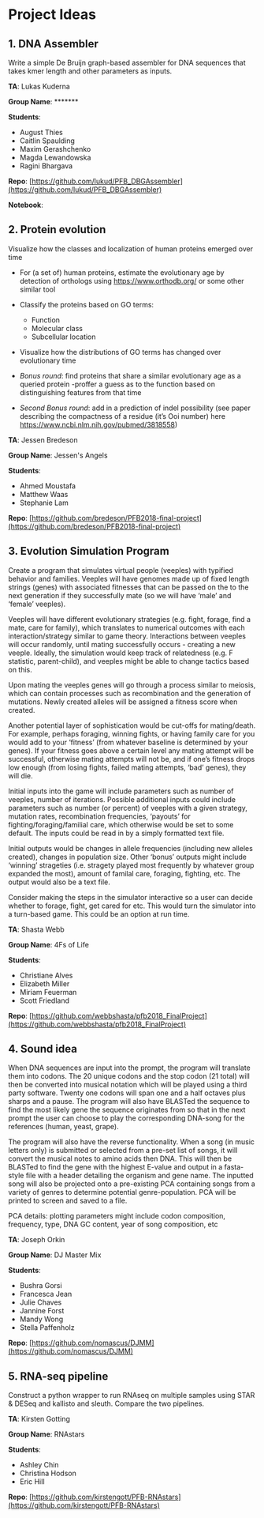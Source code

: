 # Project Ideas



## 1. DNA Assembler

Write a simple De Bruijn graph-based assembler for DNA sequences that takes kmer length and other parameters as inputs. 



**TA**: Lukas Kuderna

**Group Name**: \*\*\*\*\*\*\*

**Students**:

- August Thies
- Caitlin Spaulding
- Maxim Gerashchenko
- Magda Lewandowska
- Ragini Bhargava

**Repo**: [https://github.com/lukud/PFB_DBGAssembler](https://github.com/lukud/PFB_DBGAssembler)

**Notebook**: 



## 2. Protein evolution

Visualize how the classes and localization of human proteins emerged over time

- For (a set of) human proteins, estimate the evolutionary age by detection of orthologs using <https://www.orthodb.org/> or some other similar tool

- Classify the proteins based on GO terms:
  - Function
  - Molecular class
  - Subcellular location

- Visualize how the distributions of GO terms has changed over evolutionary time

- *Bonus round*: find proteins that share a similar evolutionary age as a queried protein -proffer a guess as to the function based on distinguishing features from that time
-  *Second Bonus round*: add in a prediction of indel possibility (see paper describing the compactness of a residue (it’s Ooi number) here   <https://www.ncbi.nlm.nih.gov/pubmed/3818558>)



**TA**: Jessen Bredeson

**Group Name**: Jessen's Angels

**Students**:

- Ahmed Moustafa
- Matthew Waas
- Stephanie Lam

**Repo**: [https://github.com/bredeson/PFB2018-final-project](https://github.com/bredeson/PFB2018-final-project)




## 3. Evolution Simulation Program 

Create a program that simulates virtual people (veeples) with typified behavior and families. Veeples will have genomes made up of fixed length strings (genes) with associated fitnesses that can be passed on the to the next generation if they successfully mate (so we will have ‘male’ and ‘female’ veeples). 

Veeples will have different evolutionary strategies (e.g. fight, forage, find a mate, care for family), which translates to numerical outcomes with each interaction/strategy similar to game theory. Interactions between veeples will occur randomly, until mating successfully occurs - creating a new veeple. Ideally, the simulation would keep track of relatedness (e.g. F statistic, parent-child), and veeples might be able to change tactics based on this. 

Upon mating the veeples genes will go through a process similar to meiosis, which can contain processes such as recombination and the generation of mutations. Newly created alleles will be assigned a fitness score when created. 

Another potential layer of sophistication would be cut-offs for mating/death. For example, perhaps foraging, winning fights, or having family care for you would add to your ‘fitness’ (from whatever baseline is determined by your genes). If your fitness goes above a certain level any mating attempt will be successful, otherwise mating attempts will not be, and if one’s fitness drops low enough (from losing fights, failed mating attempts, ‘bad’ genes), they will die. 

Initial inputs into the game will include parameters such as number of veeples, number of iterations. Possible additional inputs could include parameters such as number (or percent) of veeples with a given strategy, mutation rates, recombination frequencies, ‘payouts’ for fighting/foraging/familial care, which otherwise would be set to some default. The inputs could be read in by a simply formatted text file. 

Initial outputs would be changes in allele frequencies (including new alleles created), changes in population size. Other ‘bonus’ outputs might include ‘winning’ strageties (i.e. stragety played most frequently by whatever group expanded the most), amount of familal care, foraging, fighting, etc. The output would also be a text file. 

Consider making the steps in the simulator interactive so a user can decide whether to forage, fight, get cared for etc. This would turn the simulator into a turn-based game. This could be an option at run time.



**TA**: Shasta Webb

**Group Name**: 4Fs of Life

**Students**:

- Christiane Alves
- Elizabeth Miller
- Miriam Feuerman
- Scott Friedland

**Repo**: [https://github.com/webbshasta/pfb2018_FinalProject](https://github.com/webbshasta/pfb2018_FinalProject)



## 4. Sound idea

When DNA sequences are input into the prompt, the program will translate them into codons. The 20 unique codons and the stop codon (21 total) will then be converted into musical notation which will be played using a third party software. Twenty one codons will span one and a half octaves plus sharps and a pause. The program will also have BLASTed the sequence to find the most likely gene the sequence originates from so that in the next prompt the user can choose to play the corresponding DNA-song for the references (human, yeast, grape). 

The program will also have the reverse functionality. When a song (in music letters only) is submitted or selected from a pre-set list of songs, it will convert the musical notes to amino acids then DNA. This will then be BLASTed to find the gene with the highest E-value and output in a fasta-style file with a header detailing the organism and gene name. The inputted song will also be projected onto a pre-existing PCA containing songs from a variety of genres to determine potential genre-population. PCA will be printed to screen and saved to a file. 

PCA details: plotting parameters might include codon composition, frequency, type, DNA GC content, year of song composition, etc



**TA**: Joseph Orkin

**Group Name**: DJ Master Mix

**Students**:

- Bushra Gorsi
- Francesca Jean
- Julie Chaves
- Jannine Forst
- Mandy Wong
- Stella Paffenholz

**Repo**: [https://github.com/nomascus/DJMM](https://github.com/nomascus/DJMM)



## 5. RNA-seq pipeline

Construct a python wrapper to run RNAseq on multiple samples using STAR & DESeq and kallisto and sleuth. Compare the two pipelines.



**TA**: Kirsten Gotting

**Group Name**: RNAstars

**Students**:

- Ashley Chin
- Christina Hodson
- Eric Hill

**Repo**: [https://github.com/kirstengott/PFB-RNAstars](https://github.com/kirstengott/PFB-RNAstars)


